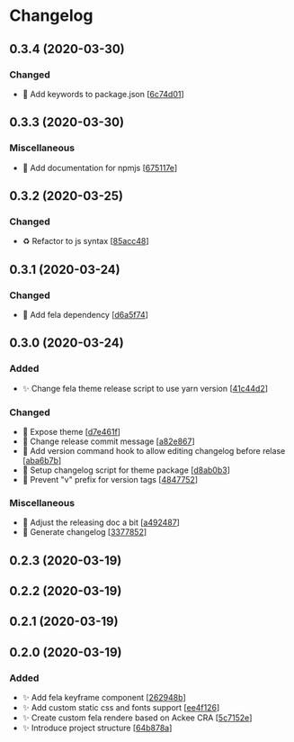 # Changelog

<a name="0.3.4"></a>
## 0.3.4 (2020-03-30)

### Changed

- 🔧 Add keywords to package.json [[6c74d01](https://github.com/AckeeCZ/gatsby-theme-fela/commit/6c74d01c8f392f0b3f93383c5eef5c15b4e9042f)]


<a name="0.3.3"></a>
## 0.3.3 (2020-03-30)


### Miscellaneous

- 📝 Add documentation for npmjs [[675117e](https://github.com/AckeeCZ/gatsby-theme-fela/commit/675117e7d9f4699752ceb7c6cb585bb69fcc5267)]


<a name="0.3.2"></a>
## 0.3.2 (2020-03-25)


### Changed

- ♻️ Refactor to js syntax [[85acc48](https://github.com/AckeeCZ/gatsby-theme-fela/commit/85acc48aed2ce666f2975e44d78d5053ae908eb8)]


<a name="0.3.1"></a>

## 0.3.1 (2020-03-24)

### Changed

- 🔧 Add fela dependency [[d6a5f74](https://github.com/AckeeCZ/gatsby-theme-fela/commit/d6a5f74336560175a71877a6ab0453288afad229)]

<a name="0.3.0"></a>

## 0.3.0 (2020-03-24)

### Added

- ✨ Change fela theme release script to use yarn version [[41c44d2](https://github.com/AckeeCZ/gatsby-theme-fela/commit/41c44d2048413703715e0c66a06853bfa0e02397)]

### Changed

- 🎨 Expose theme [[d7e461f](https://github.com/AckeeCZ/gatsby-theme-fela/commit/d7e461f9e76fc2fda6ce944cdb3ebce2822a7a4d)]
- 🔧 Change release commit message [[a82e867](https://github.com/AckeeCZ/gatsby-theme-fela/commit/a82e867005b8e1a8deb4f6638ad0431db276be95)]
- 🔧 Add version command hook to allow editing changelog before relase [[aba6b7b](https://github.com/AckeeCZ/gatsby-theme-fela/commit/aba6b7b753acc87f63e5d2efe6dbe482f61fce34)]
- 🔧 Setup changelog script for theme package [[d8ab0b3](https://github.com/AckeeCZ/gatsby-theme-fela/commit/d8ab0b3ebb8a2de4e540478596b798d3ab5f86d8)]
- 🔧 Prevent &quot;v&quot; prefix for version tags [[4847752](https://github.com/AckeeCZ/gatsby-theme-fela/commit/484775237e2d1985daf0fee334c87a3076301b1a)]

### Miscellaneous

- 📝 Adjust the releasing doc a bit [[a492487](https://github.com/AckeeCZ/gatsby-theme-fela/commit/a4924871adfeb0adb89b91fb010f3f9be366bbf5)]
- 📝 Generate changelog [[3377852](https://github.com/AckeeCZ/gatsby-theme-fela/commit/33778529385465cd0aef7e2755ed5fdc1831f1f7)]

<a name="0.2.3"></a>

## 0.2.3 (2020-03-19)

<a name="0.2.2"></a>

## 0.2.2 (2020-03-19)

<a name="0.2.1"></a>

## 0.2.1 (2020-03-19)

<a name="0.2.0"></a>

## 0.2.0 (2020-03-19)

### Added

- ✨ Add fela keyframe component [[262948b](https://github.com/AckeeCZ/gatsby-theme-fela/commit/262948b8bdf5fb0cd75c07e1505aafbc766f8932)]
- ✨ Add custom static css and fonts support [[ee4f126](https://github.com/AckeeCZ/gatsby-theme-fela/commit/ee4f12654faf87911bf7ed5f4026419146e6eee2)]
- ✨ Create custom fela rendere based on Ackee CRA [[5c7152e](https://github.com/AckeeCZ/gatsby-theme-fela/commit/5c7152e08d0d28297b3152246736cffb357977ab)]
- ✨ Introduce project structure [[64b878a](https://github.com/AckeeCZ/gatsby-theme-fela/commit/64b878a0fd9b9a3704ce91256f43aac956246d20)]
